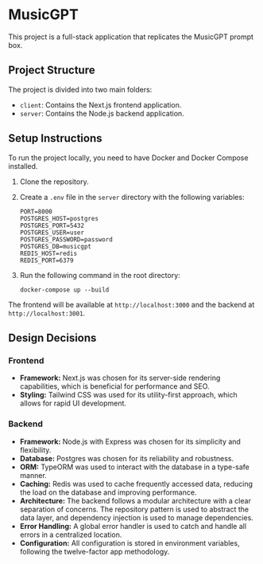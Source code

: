 # MusicGPT

This project is a full-stack application that replicates the MusicGPT prompt box.

## Project Structure

The project is divided into two main folders:

-   `client`: Contains the Next.js frontend application.
-   `server`: Contains the Node.js backend application.

## Setup Instructions

To run the project locally, you need to have Docker and Docker Compose installed.

1.  Clone the repository.
2.  Create a `.env` file in the `server` directory with the following variables:

    ```
    PORT=8000
    POSTGRES_HOST=postgres
    POSTGRES_PORT=5432
    POSTGRES_USER=user
    POSTGRES_PASSWORD=password
    POSTGRES_DB=musicgpt
    REDIS_HOST=redis
    REDIS_PORT=6379
    ```

3.  Run the following command in the root directory:

    ```
    docker-compose up --build
    ```

The frontend will be available at `http://localhost:3000` and the backend at `http://localhost:3001`.

## Design Decisions

### Frontend

-   **Framework:** Next.js was chosen for its server-side rendering capabilities, which is beneficial for performance and SEO.
-   **Styling:** Tailwind CSS was used for its utility-first approach, which allows for rapid UI development.

### Backend

-   **Framework:** Node.js with Express was chosen for its simplicity and flexibility.
-   **Database:** Postgres was chosen for its reliability and robustness.
-   **ORM:** TypeORM was used to interact with the database in a type-safe manner.
-   **Caching:** Redis was used to cache frequently accessed data, reducing the load on the database and improving performance.
-   **Architecture:** The backend follows a modular architecture with a clear separation of concerns. The repository pattern is used to abstract the data layer, and dependency injection is used to manage dependencies.
-   **Error Handling:** A global error handler is used to catch and handle all errors in a centralized location.
-   **Configuration:** All configuration is stored in environment variables, following the twelve-factor app methodology.
